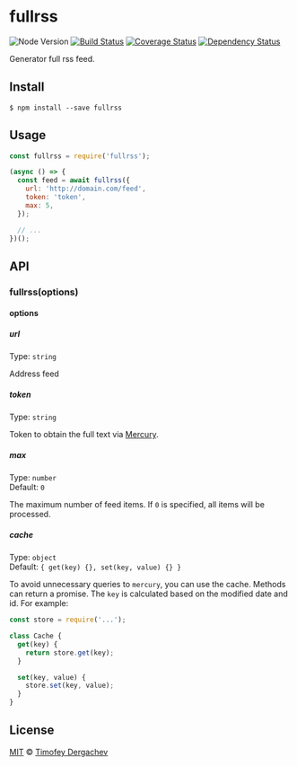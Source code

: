# fullrss

![Node Version][node-image] [![Build Status][buildstat-image]][buildstat-url] [![Coverage Status][coverage-image]][coverage-url] [![Dependency Status][depstat-image]][depstat-url]

Generator full rss feed.

## Install

```
$ npm install --save fullrss
```

## Usage

```js
const fullrss = require('fullrss');

(async () => {
  const feed = await fullrss({
    url: 'http://domain.com/feed',
    token: 'token',
    max: 5,
  });

  // ...
})();
```

## API

### fullrss(options)

#### options

##### url

Type: `string`

Address feed

##### token

Type: `string`

Token to obtain the full text via [Mercury](https://mercury.postlight.com/web-parser/).

##### max

Type: `number`  
Default: `0`

The maximum number of feed items. If `0` is specified, all items will be processed.

##### cache

Type: `object`  
Default: `{ get(key) {}, set(key, value) {} }`

To avoid unnecessary queries to `mercury`, you can use the cache. Methods can return a promise. The `key` is calculated based on the modified date and id. For example:

```js
const store = require('...');

class Cache {
  get(key) {
    return store.get(key);
  }

  set(key, value) {
    store.set(key, value);
  }
}
```

## License

[MIT](LICENSE.md) © [Timofey Dergachev](https://exeto.me/)

[node-image]: https://img.shields.io/badge/node-v8.x.x-brightgreen.svg?style=flat-square
[buildstat-url]: https://travis-ci.org/exeto/fullrss?branch=master
[buildstat-image]: https://img.shields.io/travis/exeto/fullrss/master.svg?style=flat-square
[coverage-url]: https://coveralls.io/github/exeto/fullrss?branch=master
[coverage-image]: https://img.shields.io/coveralls/exeto/fullrss/master.svg?style=flat-square
[depstat-url]: https://david-dm.org/exeto/fullrss#info=Dependencies
[depstat-image]: https://img.shields.io/david/exeto/fullrss.svg?style=flat-square
